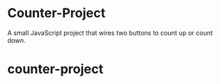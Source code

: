 # Counter-Project
A small JavaScript project that wires two buttons to count up or count down.
# counter-project
